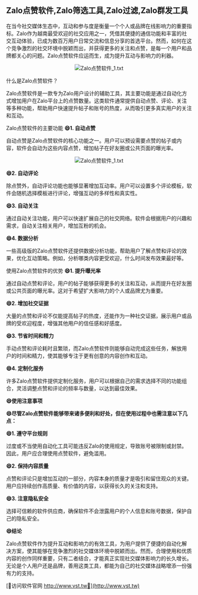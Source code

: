 ## **Zalo点赞软件,Zalo筛选工具,Zalo过滤,Zalo群发工具**

在当今社交媒体生态中，互动和参与度是衡量一个个人或品牌在线影响力的重要指标。Zalo作为越南最受欢迎的社交应用之一，凭借其便捷的通信功能和丰富的社交互动体验，已成为数百万用户日常交流和信息分享的首选平台。然而，如何在这个竞争激烈的社交环境中脱颖而出，并获得更多的关注和点赞，是每一个用户和品牌都关心的问题。Zalo点赞软件应运而生，成为提升互动与影响力的利器。

 <center><img src="https://vst.tw/MP4/tuiguang/png/3.png" alt="Zalo点赞软件_1.txt"></center>

什么是Zalo点赞软件？

Zalo点赞软件是一款专为Zalo用户设计的辅助工具，其主要功能是通过自动化方式增加用户在Zalo平台上的点赞数量。这类软件通常提供自动点赞、评论、关注等多种功能，帮助用户快速提升帖子和账号的热度，从而吸引更多真实用户的关注和互动。

Zalo点赞软件的主要功能
**😄1. 自动点赞**

自动点赞是Zalo点赞软件的核心功能之一。用户可以预设需要点赞的帖子或内容，软件会自动为这些内容点赞，增加帖子在好友圈或公共页面的曝光率。

 <center><img src="https://vst.tw/MP4/tuiguang/png/2.png" alt="Zalo点赞软件_1.txt"></center>

**😄2. 自动评论**

除点赞外，自动评论功能也能够显著增加互动率。用户可以设置多个评论模板，软件会随机选择模板进行评论，增强互动的多样性和真实性。

**😄3. 自动关注**

通过自动关注功能，用户可以快速扩展自己的社交网络。软件会根据用户的兴趣和需求，自动关注相关用户，增加互粉的机会。

**😄4. 数据分析**

一些高级版的Zalo点赞软件还提供数据分析功能，帮助用户了解点赞和评论的效果，优化互动策略。例如，分析哪类内容更受欢迎，什么时间发布效果最好等。

使用Zalo点赞软件的优势
**😄1. 提升曝光率**

通过自动点赞和评论，用户的帖子能够获得更多的关注和互动，从而提升在好友圈或公共页面的曝光率。这对于希望扩大影响力的个人或品牌尤为重要。

**😄2. 增加社交证据**

大量的点赞和评论不仅能提高帖子的热度，还能作为一种社交证据，展示用户或品牌的受欢迎程度，增强其他用户的信任感和好感度。

**😄3. 节省时间和精力**

手动点赞和评论耗时且繁琐，而Zalo点赞软件则能够自动完成这些任务，解放用户的时间和精力，使其能够专注于更有创意的内容创作和互动。

**😄4. 定制化服务**

许多Zalo点赞软件提供定制化服务，用户可以根据自己的需求选择不同的功能组合，灵活调整点赞和评论的频率与数量，以达到最佳效果。

**😄使用注意事项**

**😄尽管Zalo点赞软件能够带来诸多便利和好处，但在使用过程中也需注意以下几点：**

**😄1. 遵守平台规则**

过度或不当使用自动化工具可能违反Zalo的使用规定，导致账号被限制或封禁。因此，用户应合理使用点赞软件，避免滥用。

**😄2. 保持内容质量**

点赞和评论只是增加互动的一部分，内容本身的质量才是吸引和留住观众的关键。用户应持续创作高质量、有价值的内容，以获得长久的关注和支持。

**😄3. 注意隐私安全**

选择可信赖的软件供应商，确保软件不会泄露用户的个人信息和账号数据，保护自己的隐私安全。

**😄结论**

Zalo点赞软件作为提升互动和影响力的有效工具，为用户提供了便捷的自动化解决方案，使其能够在竞争激烈的社交媒体环境中脱颖而出。然而，合理使用和优质内容的创作同样重要，只有二者结合，才能真正实现社交媒体影响力的长久增长。无论是个人用户还是品牌，善用这类工具，都能为自己的社交媒体战略增添一份强有力的支持。


[👻访问软件官网 http://www.vst.tw👻](http://www.vst.tw)
